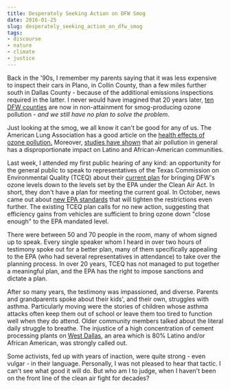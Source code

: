 ```yaml
---
title: Desperately Seeking Action on DFW Smog
date: 2016-01-25
slug: desperately_seeking_action_on_dfw_smog
tags:
- discourse
- nature
- climate
- justice
---
```


Back in the '90s, I remember my parents saying that it was less expensive to
inspect their cars in Plano, in Collin County, than a few miles further south in
Dallas County - because of the additional emissions inspections required in the
latter. I never would have imagined that 20 years later, [ten DFW
counties](https://www.tceq.texas.gov/airquality/sip/dfw/dfw-status) are now in non-attainment for smog-producing ozone pollution - _and
we still have no plan to solve the problem_.

Just looking at the smog, we all know it can't be good for any of us. The
American Lung Association has a good article on the [health
effects of ozone pollution.](http://www.stateoftheair.org/2015/health-risks/health-risks-ozone.html) Moreover, [studies
have shown](http://www.environmentalhealthnews.org/ehs/news/2012/unequal-exposures) that air pollution in general has a disproportionate impact on
Latino and African-American communities.

<!-- truncate -->

Last week, I attended my first public hearing of any kind: an opportunity for
the general public to speak to representatives of the Texas Commission on
Environmental Quality (TCEQ) about their [current
plan](https://www.tceq.texas.gov/airquality/sip/dfw/dfw-latest-ozone) for bringing DFW's ozone levels down to the levels set by the EPA under
the Clean Air Act. In short, they don't have a plan for meeting the current
goal. In October, news came out about [new
EPA standards](http://www.dallasnews.com/news/local-news/20151001-epa-tightening-limits-on-smog-causing-ozone-linked-to-asthma-respiratory-illness.ece) that will tighten the restrictions even further. The existing
TCEQ plan calls for no new action, suggesting that efficiency gains from
vehicles are sufficient to bring ozone down "close enough" to the EPA mandated
level.

There were between 50 and 70 people in the room, many of whom signed up to
speak. Every single speaker whom I heard in over two hours of testimony spoke
out for a better plan, many of them specifically appealing to the EPA (who had
several representatives in attendance) to take over the planning process. In
over 20 years, TCEQ has not managed to put together a meaningful plan, and the
EPA has the right to impose sanctions and dictate a plan.

After so many years, the testimony was impassioned, and diverse. Parents and
grandparents spoke about their kids', and their own, struggles with asthma.
Particularly moving were the stories of children whose asthma attacks often keep
them out of school or leave them too tired to function well when they do attend.
Older community members talked about the literal daily struggle to breathe. The
injustice of a high concentration of cement processing plants on [West Dallas](https://en.wikipedia.org/wiki/West_Dallas), an area which
is 80% Latino and/or African American, was strongly called out.

Some activists, fed up with years of inaction, were quite strong - even vulgar -
in their language. Personally, I was not pleased to hear that tactic. I can't
see what good it will do. But who am I to judge, when I haven't been on the
front line of the clean air fight for decades?
